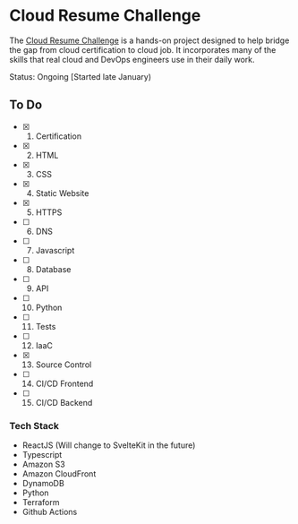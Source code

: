 # Cloud Resume Challenge

The [Cloud Resume Challenge](https://cloudresumechallenge.dev/docs/the-challenge/aws/) is a hands-on project designed to help  bridge the gap from cloud certification to cloud job. It incorporates many of the skills that real cloud and DevOps engineers use in their daily work. 

Status: Ongoing [Started late January)


## To Do

- [x] 1. Certification
- [x] 2. HTML
- [x] 3. CSS
- [x] 4. Static Website
- [x] 5. HTTPS
- [ ] 6. DNS
- [ ] 7. Javascript
- [ ] 8. Database
- [ ] 9. API
- [ ] 10. Python
- [ ] 11. Tests
- [ ] 12. IaaC
- [x] 13. Source Control
- [ ] 14. CI/CD Frontend
- [ ] 15. CI/CD Backend

### Tech Stack

* ReactJS (Will change to SvelteKit in the future)
* Typescript
* Amazon S3
* Amazon CloudFront
* DynamoDB
* Python
* Terraform
* Github Actions


